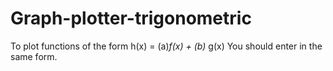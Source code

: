 # Graph-plotter-trigonometric
To plot functions of the form h(x) = (a)*f(x) + (b)* g(x)
You should enter in the same form.
